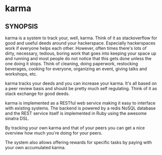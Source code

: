 karma
=====

SYNOPSIS
--------
karma is a system to track your, well, karma.
Think of it as stackoverflow for good and useful deeds around your hackerspace.
Especially hackerspaces work if everyone helps each other.  However, often times there's lots of dirty, necessary, tedious, boring work that goes into keeping your space up and running and most people do not notice that this gets done unless the one doing it stops.
Think of cleaning, doing paperwork, restocking beverages, cooking for everyone, organizing an event, giving talks and workshops, etc.

karma tracks your deeds and you can increase your karma.  It's all based on a peer review basis and should be pretty much self regulating.
Think of it as stack exchange for good deeds.

karma is implemented as a RESTful web service making it easy to interface with existing systems.  The backend is powered by a redis NoSQL database and the REST service itself is implemented in Ruby using the awesome sinatra DSL.

By tracking your own karma and that of your peers you can get a nice overview how much you're doing for your peers.

The system also allows offering rewards for specific tasks by paying with your own accumulated karma.

